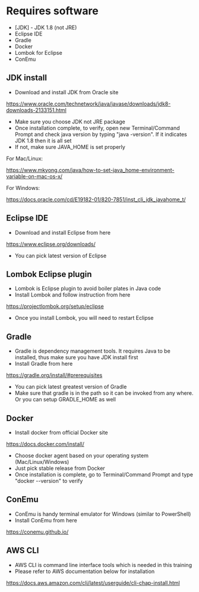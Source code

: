 # Requires software
* [JDK] - JDK 1.8 (not JRE)
* Eclipse IDE
* Gradle
* Docker
* Lombok for Eclipse
* ConEmu


## JDK install
  - Download and install JDK from Oracle site
  
  https://www.oracle.com/technetwork/java/javase/downloads/jdk8-downloads-2133151.html
  - Make sure you choose JDK not JRE package
  - Once installation complete, to verify, open new Terminal/Command Prompt and check java version by typing "java -version". If it indicates JDK 1.8 then it is all set
  - If not, make sure JAVA_HOME is set properly
  
  For Mac/Linux: 
  
https://www.mkyong.com/java/how-to-set-java_home-environment-variable-on-mac-os-x/

  For Windows: 
  
https://docs.oracle.com/cd/E19182-01/820-7851/inst_cli_jdk_javahome_t/

## Eclipse IDE
  - Download and install Eclipse from here
  
  https://www.eclipse.org/downloads/
  - You can pick latest version of Eclipse

## Lombok Eclipse plugin
  - Lombok is Eclipse plugin to avoid boiler plates in Java code
  - Install Lombok and follow instruction from here
  
https://projectlombok.org/setup/eclipse

  - Once you install Lombok, you will need to restart Eclipse


## Gradle
  - Gradle is dependency management tools. It requires Java to be installed, thus make sure you have JDK install first
  - Install Gradle from here
  
https://gradle.org/install/#prerequisites
  - You can pick latest greatest version of Gradle
  - Make sure that gradle is in the path so it can be invoked from any where. Or you can setup GRADLE_HOME as well

## Docker
  - Install docker from official Docker site
  
https://docs.docker.com/install/
  - Choose docker agent based on your operating system (Mac/Linux/Windows)
  - Just pick stable release from Docker
  - Once installation is complete, go to Terminal/Command Prompt and type "docker --version" to verify
  
## ConEmu
  - ConEmu is handy terminal emulator for Windows (similar to PowerShell)
  - Install ConEmu from here
  
  https://conemu.github.io/

## AWS CLI
 - AWS CLI is command line interface tools which is needed in this training 
 - Please refer to AWS documentation below for installation

https://docs.aws.amazon.com/cli/latest/userguide/cli-chap-install.html

